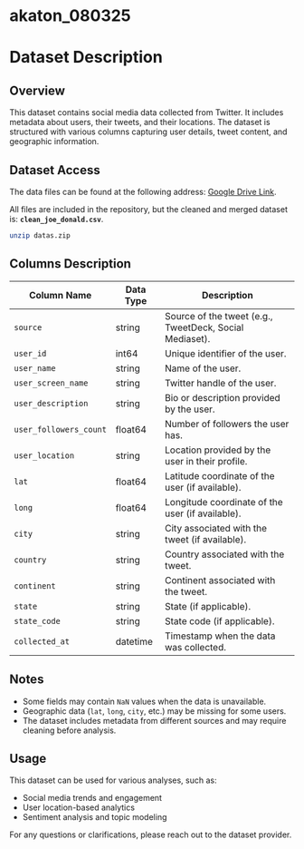 # akaton_080325
# Dataset Description

## Overview
This dataset contains social media data collected from Twitter. It includes metadata about users, their tweets, and their locations. The dataset is structured with various columns capturing user details, tweet content, and geographic information.

## Dataset Access
The data files can be found at the following address:
[Google Drive Link](https://drive.google.com/file/d/1iZ7x2a3BHaF6wLbc9ZqDXNWejF4-AYdn/view?usp=drive_link).

All files are included in the repository, but the cleaned and merged dataset is:
**`clean_joe_donald.csv`**.

```bash
unzip datas.zip
```

## Columns Description

| Column Name             | Data Type  | Description |
|-------------------------|-----------|-------------|
| `source`               | string    | Source of the tweet (e.g., TweetDeck, Social Mediaset). |
| `user_id`              | int64     | Unique identifier of the user. |
| `user_name`            | string    | Name of the user. |
| `user_screen_name`     | string    | Twitter handle of the user. |
| `user_description`     | string    | Bio or description provided by the user. |
| `user_followers_count` | float64   | Number of followers the user has. |
| `user_location`        | string    | Location provided by the user in their profile. |
| `lat`                  | float64   | Latitude coordinate of the user (if available). |
| `long`                 | float64   | Longitude coordinate of the user (if available). |
| `city`                 | string    | City associated with the tweet (if available). |
| `country`              | string    | Country associated with the tweet. |
| `continent`            | string    | Continent associated with the tweet. |
| `state`                | string    | State (if applicable). |
| `state_code`           | string    | State code (if applicable). |
| `collected_at`         | datetime  | Timestamp when the data was collected. |

## Notes
- Some fields may contain `NaN` values when the data is unavailable.
- Geographic data (`lat`, `long`, `city`, etc.) may be missing for some users.
- The dataset includes metadata from different sources and may require cleaning before analysis.

## Usage
This dataset can be used for various analyses, such as:
- Social media trends and engagement
- User location-based analytics
- Sentiment analysis and topic modeling

For any questions or clarifications, please reach out to the dataset provider.


